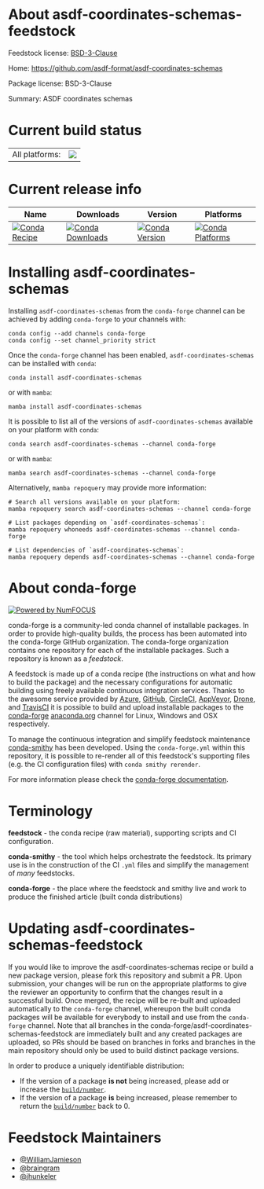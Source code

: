 About asdf-coordinates-schemas-feedstock
========================================

Feedstock license: [BSD-3-Clause](https://github.com/conda-forge/asdf-coordinates-schemas-feedstock/blob/main/LICENSE.txt)

Home: https://github.com/asdf-format/asdf-coordinates-schemas

Package license: BSD-3-Clause

Summary: ASDF coordinates schemas

Current build status
====================


<table><tr><td>All platforms:</td>
    <td>
      <a href="https://dev.azure.com/conda-forge/feedstock-builds/_build/latest?definitionId=15688&branchName=main">
        <img src="https://dev.azure.com/conda-forge/feedstock-builds/_apis/build/status/asdf-coordinates-schemas-feedstock?branchName=main">
      </a>
    </td>
  </tr>
</table>

Current release info
====================

| Name | Downloads | Version | Platforms |
| --- | --- | --- | --- |
| [![Conda Recipe](https://img.shields.io/badge/recipe-asdf--coordinates--schemas-green.svg)](https://anaconda.org/conda-forge/asdf-coordinates-schemas) | [![Conda Downloads](https://img.shields.io/conda/dn/conda-forge/asdf-coordinates-schemas.svg)](https://anaconda.org/conda-forge/asdf-coordinates-schemas) | [![Conda Version](https://img.shields.io/conda/vn/conda-forge/asdf-coordinates-schemas.svg)](https://anaconda.org/conda-forge/asdf-coordinates-schemas) | [![Conda Platforms](https://img.shields.io/conda/pn/conda-forge/asdf-coordinates-schemas.svg)](https://anaconda.org/conda-forge/asdf-coordinates-schemas) |

Installing asdf-coordinates-schemas
===================================

Installing `asdf-coordinates-schemas` from the `conda-forge` channel can be achieved by adding `conda-forge` to your channels with:

```
conda config --add channels conda-forge
conda config --set channel_priority strict
```

Once the `conda-forge` channel has been enabled, `asdf-coordinates-schemas` can be installed with `conda`:

```
conda install asdf-coordinates-schemas
```

or with `mamba`:

```
mamba install asdf-coordinates-schemas
```

It is possible to list all of the versions of `asdf-coordinates-schemas` available on your platform with `conda`:

```
conda search asdf-coordinates-schemas --channel conda-forge
```

or with `mamba`:

```
mamba search asdf-coordinates-schemas --channel conda-forge
```

Alternatively, `mamba repoquery` may provide more information:

```
# Search all versions available on your platform:
mamba repoquery search asdf-coordinates-schemas --channel conda-forge

# List packages depending on `asdf-coordinates-schemas`:
mamba repoquery whoneeds asdf-coordinates-schemas --channel conda-forge

# List dependencies of `asdf-coordinates-schemas`:
mamba repoquery depends asdf-coordinates-schemas --channel conda-forge
```


About conda-forge
=================

[![Powered by
NumFOCUS](https://img.shields.io/badge/powered%20by-NumFOCUS-orange.svg?style=flat&colorA=E1523D&colorB=007D8A)](https://numfocus.org)

conda-forge is a community-led conda channel of installable packages.
In order to provide high-quality builds, the process has been automated into the
conda-forge GitHub organization. The conda-forge organization contains one repository
for each of the installable packages. Such a repository is known as a *feedstock*.

A feedstock is made up of a conda recipe (the instructions on what and how to build
the package) and the necessary configurations for automatic building using freely
available continuous integration services. Thanks to the awesome service provided by
[Azure](https://azure.microsoft.com/en-us/services/devops/), [GitHub](https://github.com/),
[CircleCI](https://circleci.com/), [AppVeyor](https://www.appveyor.com/),
[Drone](https://cloud.drone.io/welcome), and [TravisCI](https://travis-ci.com/)
it is possible to build and upload installable packages to the
[conda-forge](https://anaconda.org/conda-forge) [anaconda.org](https://anaconda.org/)
channel for Linux, Windows and OSX respectively.

To manage the continuous integration and simplify feedstock maintenance
[conda-smithy](https://github.com/conda-forge/conda-smithy) has been developed.
Using the ``conda-forge.yml`` within this repository, it is possible to re-render all of
this feedstock's supporting files (e.g. the CI configuration files) with ``conda smithy rerender``.

For more information please check the [conda-forge documentation](https://conda-forge.org/docs/).

Terminology
===========

**feedstock** - the conda recipe (raw material), supporting scripts and CI configuration.

**conda-smithy** - the tool which helps orchestrate the feedstock.
                   Its primary use is in the construction of the CI ``.yml`` files
                   and simplify the management of *many* feedstocks.

**conda-forge** - the place where the feedstock and smithy live and work to
                  produce the finished article (built conda distributions)


Updating asdf-coordinates-schemas-feedstock
===========================================

If you would like to improve the asdf-coordinates-schemas recipe or build a new
package version, please fork this repository and submit a PR. Upon submission,
your changes will be run on the appropriate platforms to give the reviewer an
opportunity to confirm that the changes result in a successful build. Once
merged, the recipe will be re-built and uploaded automatically to the
`conda-forge` channel, whereupon the built conda packages will be available for
everybody to install and use from the `conda-forge` channel.
Note that all branches in the conda-forge/asdf-coordinates-schemas-feedstock are
immediately built and any created packages are uploaded, so PRs should be based
on branches in forks and branches in the main repository should only be used to
build distinct package versions.

In order to produce a uniquely identifiable distribution:
 * If the version of a package **is not** being increased, please add or increase
   the [``build/number``](https://docs.conda.io/projects/conda-build/en/latest/resources/define-metadata.html#build-number-and-string).
 * If the version of a package **is** being increased, please remember to return
   the [``build/number``](https://docs.conda.io/projects/conda-build/en/latest/resources/define-metadata.html#build-number-and-string)
   back to 0.

Feedstock Maintainers
=====================

* [@WilliamJamieson](https://github.com/WilliamJamieson/)
* [@braingram](https://github.com/braingram/)
* [@jhunkeler](https://github.com/jhunkeler/)

